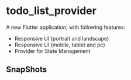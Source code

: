# todo_list_provider

A new Flutter application, with following features:
- Responsive UI (portrait and landscape)
- Responsive UI (mobile, tablet and pc)
- Provider for State Management

## SnapShots
